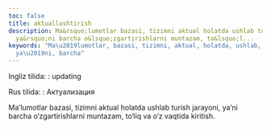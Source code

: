 ```yaml
---
toc: false
title: aktuallashtirish
description: Ma&rsquo;lumotlar bazasi, tizimni aktual holatda ushlab turish jarayoni,
  ya&rsquo;ni barcha o&lsquo;zgartirishlarni muntazam, to&lsquo;l...
keywords: "Ma\u2019lumotlar, bazasi, tizimni, aktual, holatda, ushlab, turish, jarayoni,
  ya\u2019ni, barcha"
---
```


Ingliz tilida:
:   updating

Rus tilida:
:   Актуализация

Ma’lumotlar bazasi, tizimni aktual holatda ushlab turish jarayoni, ya’ni barcha o‘zgartirishlarni muntazam, to‘liq va o‘z vaqtida kiritish.